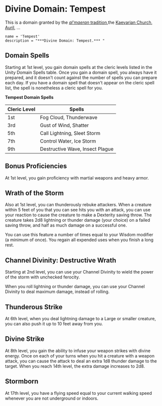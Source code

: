 # Divine Domain: Tempest
This is a domain granted by the [*al'maeran* tradition](../../Religions/AlUma.md#almaeran-cleric),the [Kaevarian Church](../../Religions/KaevarianChurch.md), [Auril](../../Religions/Pantheon/Auril.md), ...

```
name = 'Tempest'
description = "***Divine Domain: Tempest.*** "
```

## Domain Spells
Starting at 1st level, you gain domain spells at the cleric levels listed in the Unity Domain Spells table. Once you gain a domain spell, you always have it prepared, and it doesn't count against the number of spells you can prepare each day. If you have a domain spell that doesn't appear on the cleric spell list, the spell is nonetheless a cleric spell for you.

**Tempest Domain Spells**

Cleric Level |	Spells
------------ | -----
1st	| Fog Cloud, Thunderwave
3rd	| Gust of Wind, Shatter
5th	| Call Lightning, Sleet Storm
7th	|Control Water, Ice Storm
9th	|Destructive Wave, Insect Plague

## Bonus Proficiencies
At 1st level, you gain proficiency with martial weapons and heavy armor.

## Wrath of the Storm
Also at 1st level, you can thunderously rebuke attackers. When a creature within 5 feet of you that you can see hits you with an attack, you can use your reaction to cause the creature to make a Dexterity saving throw. The creature takes 2d8 lightning or thunder damage (your choice) on a failed saving throw, and half as much damage on a successful one.

You can use this feature a number of times equal to your Wisdom modifier (a minimum of once). You regain all expended uses when you finish a long rest.

## Channel Divinity: Destructive Wrath
Starting at 2nd level, you can use your Channel Divinity to wield the power of the storm with unchecked ferocity.

When you roll lightning or thunder damage, you can use your Channel Divinity to deal maximum damage, instead of rolling.

## Thunderous Strike
At 6th level, when you deal lightning damage to a Large or smaller creature, you can also push it up to 10 feet away from you.

## Divine Strike
At 8th level, you gain the ability to infuse your weapon strikes with divine energy. Once on each of your turns when you hit a creature with a weapon attack, you can cause the attack to deal an extra 1d8 thunder damage to the target. When you reach 14th level, the extra damage increases to 2d8.

## Stormborn
At 17th level, you have a flying speed equal to your current walking speed whenever you are not underground or indoors.
